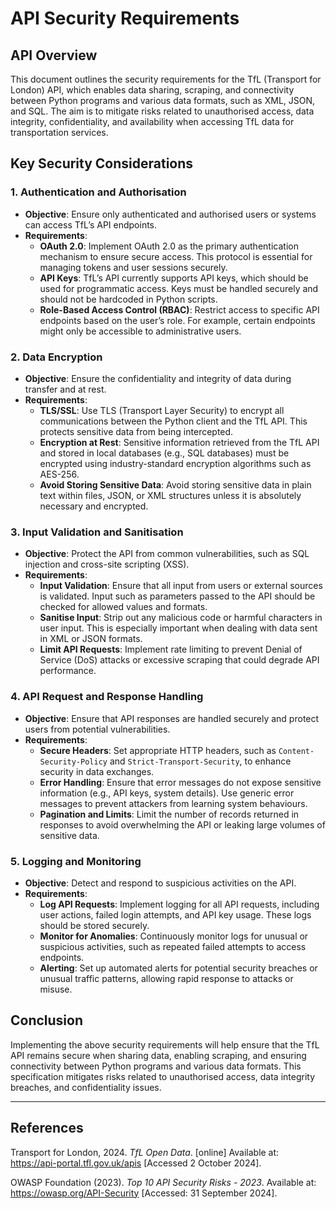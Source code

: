 # API Security Requirements

## **API Overview**
This document outlines the security requirements for the TfL (Transport for London) API, which enables data sharing, scraping, and connectivity between Python programs and various data formats, such as XML, JSON, and SQL. The aim is to mitigate risks related to unauthorised access, data integrity, confidentiality, and availability when accessing TfL data for transportation services.

## **Key Security Considerations**

### 1. **Authentication and Authorisation**
   - **Objective**: Ensure only authenticated and authorised users or systems can access TfL’s API endpoints.
   - **Requirements**:
     - **OAuth 2.0**: Implement OAuth 2.0 as the primary authentication mechanism to ensure secure access. This protocol is essential for managing tokens and user sessions securely.
     - **API Keys**: TfL’s API currently supports API keys, which should be used for programmatic access. Keys must be handled securely and should not be hardcoded in Python scripts.
     - **Role-Based Access Control (RBAC)**: Restrict access to specific API endpoints based on the user’s role. For example, certain endpoints might only be accessible to administrative users.

### 2. **Data Encryption**
   - **Objective**: Ensure the confidentiality and integrity of data during transfer and at rest.
   - **Requirements**:
     - **TLS/SSL**: Use TLS (Transport Layer Security) to encrypt all communications between the Python client and the TfL API. This protects sensitive data from being intercepted.
     - **Encryption at Rest**: Sensitive information retrieved from the TfL API and stored in local databases (e.g., SQL databases) must be encrypted using industry-standard encryption algorithms such as AES-256.
     - **Avoid Storing Sensitive Data**: Avoid storing sensitive data in plain text within files, JSON, or XML structures unless it is absolutely necessary and encrypted.

### 3. **Input Validation and Sanitisation**
   - **Objective**: Protect the API from common vulnerabilities, such as SQL injection and cross-site scripting (XSS).
   - **Requirements**:
     - **Input Validation**: Ensure that all input from users or external sources is validated. Input such as parameters passed to the API should be checked for allowed values and formats.
     - **Sanitise Input**: Strip out any malicious code or harmful characters in user input. This is especially important when dealing with data sent in XML or JSON formats.
     - **Limit API Requests**: Implement rate limiting to prevent Denial of Service (DoS) attacks or excessive scraping that could degrade API performance.

### 4. **API Request and Response Handling**
   - **Objective**: Ensure that API responses are handled securely and protect users from potential vulnerabilities.
   - **Requirements**:
     - **Secure Headers**: Set appropriate HTTP headers, such as `Content-Security-Policy` and `Strict-Transport-Security`, to enhance security in data exchanges.
     - **Error Handling**: Ensure that error messages do not expose sensitive information (e.g., API keys, system details). Use generic error messages to prevent attackers from learning system behaviours.
     - **Pagination and Limits**: Limit the number of records returned in responses to avoid overwhelming the API or leaking large volumes of sensitive data.

### 5. **Logging and Monitoring**
   - **Objective**: Detect and respond to suspicious activities on the API.
   - **Requirements**:
     - **Log API Requests**: Implement logging for all API requests, including user actions, failed login attempts, and API key usage. These logs should be stored securely.
     - **Monitor for Anomalies**: Continuously monitor logs for unusual or suspicious activities, such as repeated failed attempts to access endpoints.
     - **Alerting**: Set up automated alerts for potential security breaches or unusual traffic patterns, allowing rapid response to attacks or misuse.

## **Conclusion**
Implementing the above security requirements will help ensure that the TfL API remains secure when sharing data, enabling scraping, and ensuring connectivity between Python programs and various data formats. This specification mitigates risks related to unauthorised access, data integrity breaches, and confidentiality issues.

---

## References

Transport for London, 2024. *TfL Open Data*. [online] Available at: <https://api-portal.tfl.gov.uk/apis> [Accessed 2 October 2024].

OWASP Foundation (2023). *Top 10 API Security Risks - 2023*. Available at: <https://owasp.org/API-Security> [Accessed: 31 September 2024].
